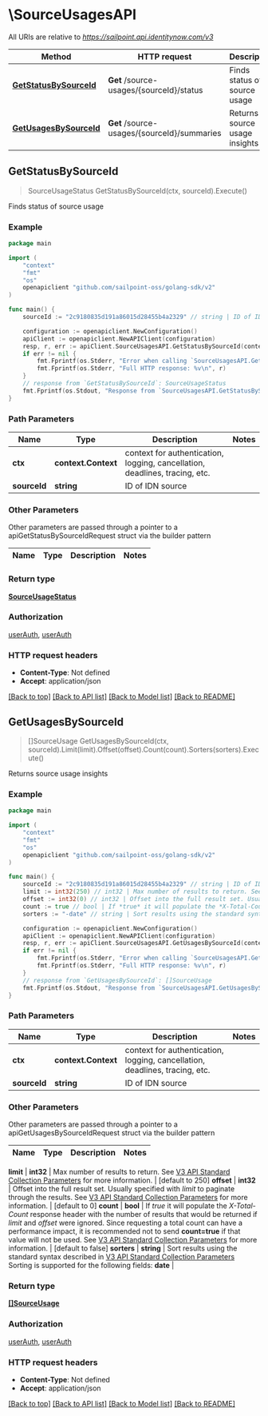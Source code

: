 # \SourceUsagesAPI

All URIs are relative to *https://sailpoint.api.identitynow.com/v3*

Method | HTTP request | Description
------------- | ------------- | -------------
[**GetStatusBySourceId**](SourceUsagesAPI.md#GetStatusBySourceId) | **Get** /source-usages/{sourceId}/status | Finds status of source usage
[**GetUsagesBySourceId**](SourceUsagesAPI.md#GetUsagesBySourceId) | **Get** /source-usages/{sourceId}/summaries | Returns source usage insights



## GetStatusBySourceId

> SourceUsageStatus GetStatusBySourceId(ctx, sourceId).Execute()

Finds status of source usage



### Example

```go
package main

import (
	"context"
	"fmt"
	"os"
	openapiclient "github.com/sailpoint-oss/golang-sdk/v2"
)

func main() {
	sourceId := "2c9180835d191a86015d28455b4a2329" // string | ID of IDN source

	configuration := openapiclient.NewConfiguration()
	apiClient := openapiclient.NewAPIClient(configuration)
	resp, r, err := apiClient.SourceUsagesAPI.GetStatusBySourceId(context.Background(), sourceId).Execute()
	if err != nil {
		fmt.Fprintf(os.Stderr, "Error when calling `SourceUsagesAPI.GetStatusBySourceId``: %v\n", err)
		fmt.Fprintf(os.Stderr, "Full HTTP response: %v\n", r)
	}
	// response from `GetStatusBySourceId`: SourceUsageStatus
	fmt.Fprintf(os.Stdout, "Response from `SourceUsagesAPI.GetStatusBySourceId`: %v\n", resp)
}
```

### Path Parameters


Name | Type | Description  | Notes
------------- | ------------- | ------------- | -------------
**ctx** | **context.Context** | context for authentication, logging, cancellation, deadlines, tracing, etc.
**sourceId** | **string** | ID of IDN source | 

### Other Parameters

Other parameters are passed through a pointer to a apiGetStatusBySourceIdRequest struct via the builder pattern


Name | Type | Description  | Notes
------------- | ------------- | ------------- | -------------


### Return type

[**SourceUsageStatus**](SourceUsageStatus.md)

### Authorization

[userAuth](../README.md#userAuth), [userAuth](../README.md#userAuth)

### HTTP request headers

- **Content-Type**: Not defined
- **Accept**: application/json

[[Back to top]](#) [[Back to API list]](../README.md#documentation-for-api-endpoints)
[[Back to Model list]](../README.md#documentation-for-models)
[[Back to README]](../README.md)


## GetUsagesBySourceId

> []SourceUsage GetUsagesBySourceId(ctx, sourceId).Limit(limit).Offset(offset).Count(count).Sorters(sorters).Execute()

Returns source usage insights



### Example

```go
package main

import (
	"context"
	"fmt"
	"os"
	openapiclient "github.com/sailpoint-oss/golang-sdk/v2"
)

func main() {
	sourceId := "2c9180835d191a86015d28455b4a2329" // string | ID of IDN source
	limit := int32(250) // int32 | Max number of results to return. See [V3 API Standard Collection Parameters](https://developer.sailpoint.com/idn/api/standard-collection-parameters) for more information. (optional) (default to 250)
	offset := int32(0) // int32 | Offset into the full result set. Usually specified with *limit* to paginate through the results. See [V3 API Standard Collection Parameters](https://developer.sailpoint.com/idn/api/standard-collection-parameters) for more information. (optional) (default to 0)
	count := true // bool | If *true* it will populate the *X-Total-Count* response header with the number of results that would be returned if *limit* and *offset* were ignored.  Since requesting a total count can have a performance impact, it is recommended not to send **count=true** if that value will not be used.  See [V3 API Standard Collection Parameters](https://developer.sailpoint.com/idn/api/standard-collection-parameters) for more information. (optional) (default to false)
	sorters := "-date" // string | Sort results using the standard syntax described in [V3 API Standard Collection Parameters](https://developer.sailpoint.com/idn/api/standard-collection-parameters#sorting-results)  Sorting is supported for the following fields: **date** (optional)

	configuration := openapiclient.NewConfiguration()
	apiClient := openapiclient.NewAPIClient(configuration)
	resp, r, err := apiClient.SourceUsagesAPI.GetUsagesBySourceId(context.Background(), sourceId).Limit(limit).Offset(offset).Count(count).Sorters(sorters).Execute()
	if err != nil {
		fmt.Fprintf(os.Stderr, "Error when calling `SourceUsagesAPI.GetUsagesBySourceId``: %v\n", err)
		fmt.Fprintf(os.Stderr, "Full HTTP response: %v\n", r)
	}
	// response from `GetUsagesBySourceId`: []SourceUsage
	fmt.Fprintf(os.Stdout, "Response from `SourceUsagesAPI.GetUsagesBySourceId`: %v\n", resp)
}
```

### Path Parameters


Name | Type | Description  | Notes
------------- | ------------- | ------------- | -------------
**ctx** | **context.Context** | context for authentication, logging, cancellation, deadlines, tracing, etc.
**sourceId** | **string** | ID of IDN source | 

### Other Parameters

Other parameters are passed through a pointer to a apiGetUsagesBySourceIdRequest struct via the builder pattern


Name | Type | Description  | Notes
------------- | ------------- | ------------- | -------------

 **limit** | **int32** | Max number of results to return. See [V3 API Standard Collection Parameters](https://developer.sailpoint.com/idn/api/standard-collection-parameters) for more information. | [default to 250]
 **offset** | **int32** | Offset into the full result set. Usually specified with *limit* to paginate through the results. See [V3 API Standard Collection Parameters](https://developer.sailpoint.com/idn/api/standard-collection-parameters) for more information. | [default to 0]
 **count** | **bool** | If *true* it will populate the *X-Total-Count* response header with the number of results that would be returned if *limit* and *offset* were ignored.  Since requesting a total count can have a performance impact, it is recommended not to send **count&#x3D;true** if that value will not be used.  See [V3 API Standard Collection Parameters](https://developer.sailpoint.com/idn/api/standard-collection-parameters) for more information. | [default to false]
 **sorters** | **string** | Sort results using the standard syntax described in [V3 API Standard Collection Parameters](https://developer.sailpoint.com/idn/api/standard-collection-parameters#sorting-results)  Sorting is supported for the following fields: **date** | 

### Return type

[**[]SourceUsage**](SourceUsage.md)

### Authorization

[userAuth](../README.md#userAuth), [userAuth](../README.md#userAuth)

### HTTP request headers

- **Content-Type**: Not defined
- **Accept**: application/json

[[Back to top]](#) [[Back to API list]](../README.md#documentation-for-api-endpoints)
[[Back to Model list]](../README.md#documentation-for-models)
[[Back to README]](../README.md)

